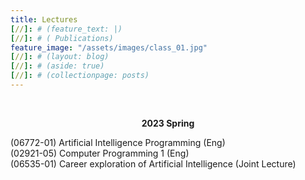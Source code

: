 ```yaml
---
title: Lectures
[//]: # (feature_text: |)
[//]: # ( Publications)
feature_image: "/assets/images/class_01.jpg"
[//]: # (layout: blog)
[//]: # (aside: true)
[//]: # (collectionpage: posts)
---
```

<br>

<p style="text-align:center;"><b>2023 Spring</b> </p>
(06772-01) Artificial Intelligence Programming (Eng) <br>
(02921-05) Computer Programming 1 (Eng) <br>
(06535-01) Career exploration of Artificial Intelligence (Joint Lecture)
<br>


